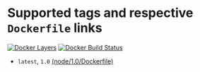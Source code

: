 # Supported tags and respective `Dockerfile` links
[![Docker Layers](https://images.microbadger.com/badges/image/ardeveloppement/node.svg)][microbadger]
[![Docker Build Status](https://img.shields.io/docker/build/ardeveloppement/node.svg)][dockerstore]

* `latest`, `1.0` [(node/1.0/Dockerfile)](https://github.com/ArDeveloppement/docker-images/blob/master/node/1.0/Dockerfile)

[microbadger]: https://microbadger.com/images/ardeveloppement/node
[dockerstore]: https://store.docker.com/community/images/ardeveloppement/node